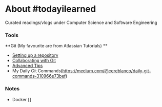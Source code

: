 # About #todayilearned

Curated readings/vlogs under Computer Science and Software Engineering

### Tools
**Git (My favourite are from Atlassian Tutorials)
**
- [Setting up a repository](https://www.atlassian.com/git/tutorials/setting-up-a-repository "Setting up a repository")
- [Collaborating with Git](https://www.atlassian.com/git/tutorials/syncing "Collaborating")
- [Advanced Tips](https://www.atlassian.com/git/tutorials/advanced-overview "Advanced Tips")
- My Daily Git Commands(https://medium.com/@cereblanco/daily-git-commands-310966e73bef)

### Notes

- Docker []